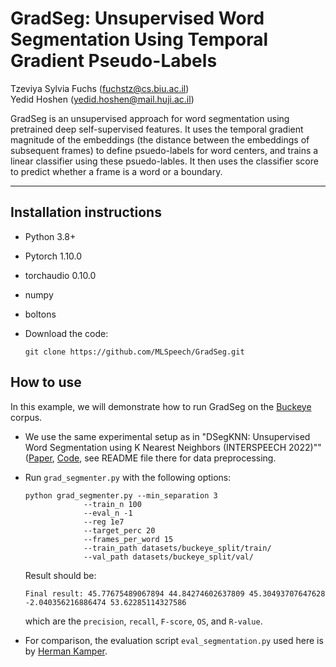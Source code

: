 # GradSeg: Unsupervised Word Segmentation Using Temporal Gradient Pseudo-Labels


Tzeviya Sylvia Fuchs (fuchstz@cs.biu.ac.il) \
Yedid Hoshen (yedid.hoshen@mail.huji.ac.il)             
 

GradSeg is an unsupervised approach for word segmentation using pretrained deep self-supervised features. It uses the temporal gradient magnitude of the embeddings (the distance between the embeddings of subsequent frames) to define psuedo-labels for word centers, and trains a linear classifier using these psuedo-lables. It then uses the classifier score to predict whether a frame is a word or a boundary.




------


## Installation instructions

- Python 3.8+ 

- Pytorch 1.10.0

- torchaudio 0.10.0

- numpy

- boltons

- Download the code:
    ```
    git clone https://github.com/MLSpeech/GradSeg.git
    ```


## How to use

In this example, we will demonstrate how to run GradSeg on the [Buckeye](https://buckeyecorpus.osu.edu/) corpus. 

- We use the same experimental setup as in "DSegKNN: Unsupervised Word Segmentation using K Nearest Neighbors (INTERSPEECH 2022)"" ([Paper](https://arxiv.org/pdf/2204.13094.pdf), [Code](https://github.com/MLSpeech/DSegKNN), see README file there for data preprocessing.


- Run ```grad_segmenter.py``` with the following options:


	```
	python grad_segmenter.py --min_separation 3 
				 --train_n 100 
				 --eval_n -1 
				 --reg 1e7 
				 --target_perc 20 
				 --frames_per_word 15
				 --train_path datasets/buckeye_split/train/
				 --val_path datasets/buckeye_split/val/

	```

	Result should be:

	```
	Final result: 45.77675489067894 44.84274602637809 45.30493707647628 -2.040356216886474 53.62285114327586
	```

	which are the `precision`, `recall`, `F-score`, `OS`, and `R-value`.


- For comparison, the evaluation script ```eval_segmentation.py``` used here is by [Herman Kamper](https://github.com/kamperh/vqwordseg/blob/main/eval_segmentation.py).

